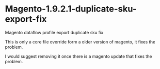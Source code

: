 # Magento-1.9.2.1-duplicate-sku-export-fix
Magento dataflow profile export duplicate sku fix

This is only a core file override form a older version of magento, it fixes the problem. 

I would suggest removing it once there is a magento update that fixes the problem.
